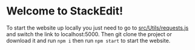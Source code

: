 # Welcome to StackEdit!
To start the website up locally you just need to go to [src/Utils/requests.js](https://github.com/RogerRandomDev/reactfinal/blob/main/src/Utils/requests.js)  and switch the link to localhost:5000. Then git clone the project or download it and run `npm i` then run `npm start` to start the website.
